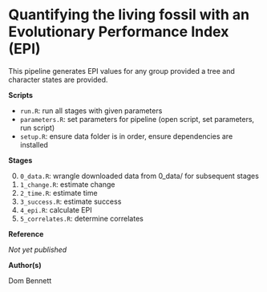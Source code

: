 # Quantifying the living fossil with an Evolutionary Performance Index (EPI)

This pipeline generates EPI values for any group provided a tree and character states are
provided.

**Scripts**

* `run.R`: run all stages with given parameters
* `parameters.R`: set parameters for pipeline (open script, set parameters, run script)
* `setup.R`: ensure data folder is in order, ensure dependencies are installed

**Stages**

0. `0_data.R`: wrangle downloaded data from 0_data/ for subsequent stages
1. `1_change.R`: estimate change
2. `2_time.R`: estimate time
3. `3_success.R`: estimate success
4. `4_epi.R`: calculate EPI
5. `5_correlates.R`: determine correlates

**Reference**

*Not yet published*

**Author(s)**

Dom Bennett